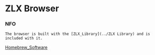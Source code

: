 # ZLX Browser

### NFO

    The browser is built with the [ZLX_Library](../ZLX Library) and is included with it.

[Homebrew_Software](./Homebrew/index.md)
